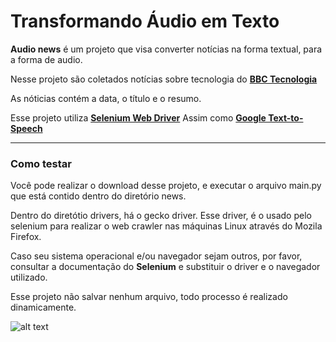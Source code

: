 # Transformando Áudio em Texto

**Audio news** é um projeto que visa converter notícias na forma textual, para a forma de audio.

Nesse projeto são coletados notícias sobre tecnologia do [**BBC Tecnologia**](https://www.bbc.com/portuguese/topics/c404v027pd4t)

As nóticias contém a data, o título e o resumo.

Esse projeto utiliza [**Selenium Web Driver**](https://www.selenium.dev/documentation/webdriver/)
Assim como [**Google Text-to-Speech**](https://gtts.readthedocs.io/en/latest/)

---

### Como testar

Você pode realizar o download desse projeto, e executar o arquivo main.py que está contido dentro do diretório news.

Dentro do diretótio drivers, há o gecko driver. Esse driver, é o usado pelo selenium para realizar o web crawler nas máquinas Linux através do Mozila Firefox.

Caso seu sistema operacional e/ou navegador sejam outros, por favor, consultar a documentação do **Selenium** e substituir o driver e o navegador utilizado.

Esse projeto não salvar nenhum arquivo, todo processo é realizado dinamicamente.


![alt text](https://news.files.bbci.co.uk/ws/img/logos/og/brasil.png)
